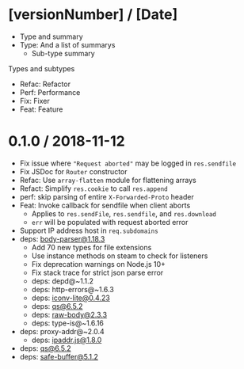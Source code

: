 [versionNumber] / [Date]
===================

  * Type and summary
  * Type: And a list of summarys
    - Sub-type summary

Types and subtypes

  * Refac: Refactor
  * Perf: Performance
  * Fix: Fixer
  * Feat: Feature


  0.1.0 / 2018-11-12
===================

  * Fix issue where `"Request aborted"` may be logged in `res.sendfile`
  * Fix JSDoc for `Router` constructor
  * Refac: Use `array-flatten` module for flattening arrays
  * Refact: Simplify `res.cookie` to call `res.append`
  * perf: skip parsing of entire `X-Forwarded-Proto` header
  * Feat: Invoke callback for sendfile when client aborts
    - Applies to `res.sendFile`, `res.sendfile`, and `res.download`
    - `err` will be populated with request aborted error
  * Support IP address host in `req.subdomains`
  * deps: body-parser@1.18.3
    - Add 70 new types for file extensions
    - Use instance methods on steam to check for listeners
    - Fix deprecation warnings on Node.js 10+
    - Fix stack trace for strict json parse error
    - deps: depd@~1.1.2
    - deps: http-errors@~1.6.3
    - deps: iconv-lite@0.4.23
    - deps: qs@6.5.2
    - deps: raw-body@2.3.3
    - deps: type-is@~1.6.16
  * deps: proxy-addr@~2.0.4
    - deps: ipaddr.js@1.8.0
  * deps: qs@6.5.2
  * deps: safe-buffer@5.1.2
